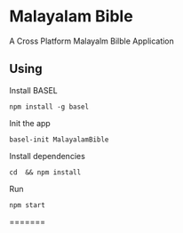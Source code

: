 # Malayalam Bible
A Cross Platform Malayalm Bilble Application

## Using
Install BASEL
```shell
npm install -g basel
```
Init the app
```shel
basel-init MalayalamBible
```

Install dependencies
```shell
cd  && npm install
```

Run
```shell
npm start
```
=======
